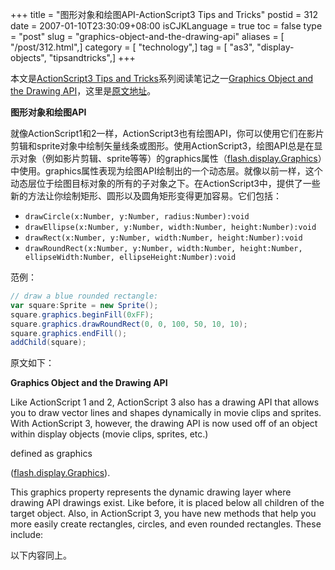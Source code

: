 +++
title = "图形对象和绘图API-ActionScript3 Tips and Tricks"
postid = 312
date = 2007-01-10T23:30:09+08:00
isCJKLanguage = true
toc = false
type = "post"
slug = "graphics-object-and-the-drawing-api"
aliases = [ "/post/312.html",]
category = [ "technology",]
tag = [ "as3", "display-objects", "tipsandtricks",]
+++


本文是[ActionScript3 Tips and Tricks](http://www.kirupa.com/forum/showthread.php?t=223798)系列阅读笔记之一[Graphics Object and the Drawing API](http://www.kirupa.com/forum/showthread.php?p=1878656#post1878656)，这里是[原文地址](http://www.kirupa.com/forum/showthread.php?p=1878656#post1878656)。

**图形对象和绘图API**

就像ActionScript1和2一样，ActionScript3也有绘图API，你可以使用它们在影片剪辑和sprite对象中绘制矢量线条或图形。使用ActionScript3，绘图API总是在显示对象（例如影片剪辑、sprite等等）的graphics属性（[flash.display.Graphics](http://livedocs.macromedia.com/flex/2/langref/flash/display/Graphics.html)）中使用。graphics属性表现为绘图API绘制出的一个动态层。就像以前一样，这个动态层位于绘图目标对象的所有的子对象之下。在ActionScript3中，提供了一些新的方法让你绘制矩形、圆形以及圆角矩形变得更加容易。它们包括：<!--more-->

-   `drawCircle(x:Number, y:Number, radius:Number):void`
-   `drawEllipse(x:Number, y:Number, width:Number, height:Number):void`
-   `drawRect(x:Number, y:Number, width:Number, height:Number):void`
-   `drawRoundRect(x:Number, y:Number, width:Number, height:Number, ellipseWidth:Number, ellipseHeight:Number):void`

范例：

``` ActionScript
// draw a blue rounded rectangle:
var square:Sprite = new Sprite();
square.graphics.beginFill(0xFF);
square.graphics.drawRoundRect(0, 0, 100, 50, 10, 10);
square.graphics.endFill();
addChild(square);
```


原文如下：

**Graphics Object and the Drawing API**

Like ActionScript 1 and 2, ActionScript 3 also has a drawing API that allows you to draw vector lines and shapes dynamically in movie clips and sprites. With ActionScript 3, however, the drawing API is now used off of an object within display objects (movie clips, sprites, etc.)

defined as graphics

([flash.display.Graphics](http://livedocs.macromedia.com/flex/2/langref/flash/display/Graphics.html)).

This graphics property represents the dynamic drawing layer where drawing API drawings exist. Like before, it is placed below all children of the target object. Also, in ActionScript 3, you have new methods that help you more easily create rectangles, circles, and even rounded rectangles. These include:

以下内容同上。
